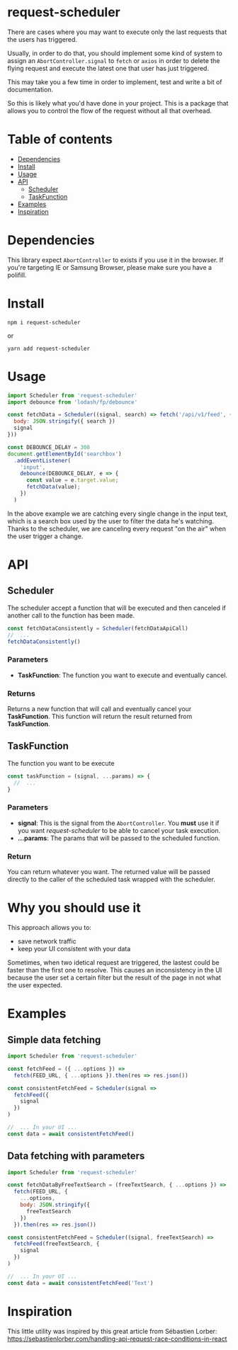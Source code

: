 # request-scheduler

There are cases where you may want to execute only the last requests that the
users has triggered.

Usually, in order to do that, you should implement some kind of system to
assign an `AbortController.signal` to `fetch` or `axios` in order to delete
the flying request and execute the latest one that user has just triggered.

This may take you a few time in order to implement, test and write a bit of
documentation.

So this is likely what you'd have done in your project.
This is a package that allows you to control the flow of the request without
all that overhead.

# Table of contents

- [Dependencies](#Dependencies)
- [Install](#Install)
- [Usage](#Usage)
- [API](#API)
  - [Scheduler](#Scheduler)
  - [TaskFunction](#TaskFunction)
- [Examples](#Examples)
- [Inspiration](#Inspiration)

# Dependencies

This library expect `AbortController` to exists if you use it in the browser.
If you're targeting IE or Samsung Browser, please make sure you have a polifill.

# Install

```
npm i request-scheduler
```

or

```
yarn add request-scheduler
```

# Usage

```javascript
import Scheduler from 'request-scheduler'
import debounce from 'lodash/fp/debounce'

const fetchData = Scheduler((signal, search) => fetch('/api/v1/feed', {
  body: JSON.stringify({ search })
  signal
}))

const DEBOUNCE_DELAY = 300
document.getElementById('searchbox')
  .addEventListener(
    'input',
    debounce(DEBOUNCE_DELAY, e => {
      const value = e.target.value;
      fetchData(value);
    })
  )
```

In the above example we are catching every single change in the input text, which
is a search box used by the user to filter the data he's watching.
Thanks to the scheduler, we are canceling every request "on the air" when the user
trigger a change.

# API

## Scheduler

The scheduler accept a function that will be executed and then canceled if
another call to the function has been made.

```javascript
const fetchDataConsistently = Scheduler(fetchDataApiCall)
//  ...
fetchDataConsistently()
```

### Parameters

- **TaskFunction**: The function you want to execute and eventually cancel.

### Returns

Returns a new function that will call and eventually cancel your **TaskFunction**.
This function will return the result returned from **TaskFunction**.

## TaskFunction

The function you want to be execute

```javascript
const taskFunction = (signal, ...params) => {
  //  ...
}
```

### Parameters

- **signal**: This is the signal from the `AbortController`. You **must** use it
  if you want _request-scheduler_ to be able to cancel your task execution.
- **...params**: The params that will be passed to the scheduled function.

### Return

You can return whatever you want. The returned value will be passed directly
to the caller of the scheduled task wrapped with the scheduler.

# Why you should use it

This approach allows you to:

- save network traffic
- keep your UI consistent with your data

Sometimes, when two idetical request are triggered, the lastest could be faster
than the first one to resolve. This causes an inconsistency in the UI because the
user set a certain filter but the result of the page in not what the user expected.

# Examples

## Simple data fetching

```javascript
import Scheduler from 'request-scheduler'

const fetchFeed = ({ ...options }) =>
  fetch(FEED_URL, { ...options }).then(res => res.json())

const consistentFetchFeed = Scheduler(signal =>
  fetchFeed({
    signal
  })
)

//  ... In your UI ...
const data = await consistentFetchFeed()
```

## Data fetching with parameters

```javascript
import Scheduler from 'request-scheduler'

const fetchDataByFreeTextSearch = (freeTextSearch, { ...options }) =>
  fetch(FEED_URL, {
    ...options,
    body: JSON.stringify({
      freeTextSearch
    })
  }).then(res => res.json())

const consistentFetchFeed = Scheduler((signal, freeTextSearch) =>
  fetchFeed(freeTextSearch, {
    signal
  })
)

//  ... In your UI ...
const data = await consistentFetchFeed('Text')
```

# Inspiration

This little utility was inspired by this great article from Sébastien Lorber:
https://sebastienlorber.com/handling-api-request-race-conditions-in-react
